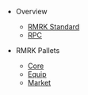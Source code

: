 - Overview

  - [RMRK Standard](README.md)
  - [RPC](rpc.md)

- RMRK Pallets

  - [Core](pallets/rmrk-core.md)
  - [Equip](pallets/rmrk-equip.md)
  - [Market](pallets/rmrk-market.md)
